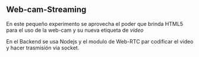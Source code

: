 
## Web-cam-Streaming

En este pequeño experimento se aprovecha el poder que brinda HTML5 para el uso de la web-cam y su nueva etiqueta de _video_

En el Backend se usa Nodejs y el modulo de Web-RTC par codificar el video y hacer trasmisión via socket. 

